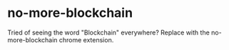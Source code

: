 # no-more-blockchain
Tried of seeing the word "Blockchain" everywhere? Replace with the no-more-blockchain chrome extension.
